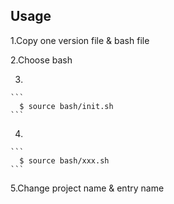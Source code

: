 ## Usage

  1.Copy one version file & bash file

  2.Choose bash

  3.
    ```
      $ source bash/init.sh
    ```

  4.
    ```
      $ source bash/xxx.sh
    ```

  5.Change project name & entry name
